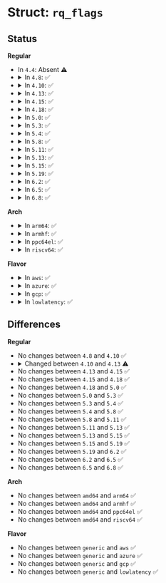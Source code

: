 # Struct: <code>rq_flags</code>

## Status
<b>Regular</b>
<ul>
<li>
In <code>4.4</code>: Absent ⚠️
</li>
<li>
<details>
<summary>In <code>4.8</code>: ✅</summary>

```c
struct rq_flags {
    long unsigned int flags;
    struct pin_cookie cookie;
};
```
</details>
</li>
<li>
<details>
<summary>In <code>4.10</code>: ✅</summary>

```c
struct rq_flags {
    long unsigned int flags;
    struct pin_cookie cookie;
};
```
</details>
</li>
<li>
<details>
<summary>In <code>4.13</code>: ✅</summary>

```c
struct rq_flags {
    long unsigned int flags;
    struct pin_cookie cookie;
    unsigned int clock_update_flags;
};
```
</details>
</li>
<li>
<details>
<summary>In <code>4.15</code>: ✅</summary>

```c
struct rq_flags {
    long unsigned int flags;
    struct pin_cookie cookie;
    unsigned int clock_update_flags;
};
```
</details>
</li>
<li>
<details>
<summary>In <code>4.18</code>: ✅</summary>

```c
struct rq_flags {
    long unsigned int flags;
    struct pin_cookie cookie;
    unsigned int clock_update_flags;
};
```
</details>
</li>
<li>
<details>
<summary>In <code>5.0</code>: ✅</summary>

```c
struct rq_flags {
    long unsigned int flags;
    struct pin_cookie cookie;
    unsigned int clock_update_flags;
};
```
</details>
</li>
<li>
<details>
<summary>In <code>5.3</code>: ✅</summary>

```c
struct rq_flags {
    long unsigned int flags;
    struct pin_cookie cookie;
    unsigned int clock_update_flags;
};
```
</details>
</li>
<li>
<details>
<summary>In <code>5.4</code>: ✅</summary>

```c
struct rq_flags {
    long unsigned int flags;
    struct pin_cookie cookie;
    unsigned int clock_update_flags;
};
```
</details>
</li>
<li>
<details>
<summary>In <code>5.8</code>: ✅</summary>

```c
struct rq_flags {
    long unsigned int flags;
    struct pin_cookie cookie;
    unsigned int clock_update_flags;
};
```
</details>
</li>
<li>
<details>
<summary>In <code>5.11</code>: ✅</summary>

```c
struct rq_flags {
    long unsigned int flags;
    struct pin_cookie cookie;
    unsigned int clock_update_flags;
};
```
</details>
</li>
<li>
<details>
<summary>In <code>5.13</code>: ✅</summary>

```c
struct rq_flags {
    long unsigned int flags;
    struct pin_cookie cookie;
    unsigned int clock_update_flags;
};
```
</details>
</li>
<li>
<details>
<summary>In <code>5.15</code>: ✅</summary>

```c
struct rq_flags {
    long unsigned int flags;
    struct pin_cookie cookie;
    unsigned int clock_update_flags;
};
```
</details>
</li>
<li>
<details>
<summary>In <code>5.19</code>: ✅</summary>

```c
struct rq_flags {
    long unsigned int flags;
    struct pin_cookie cookie;
    unsigned int clock_update_flags;
};
```
</details>
</li>
<li>
<details>
<summary>In <code>6.2</code>: ✅</summary>

```c
struct rq_flags {
    long unsigned int flags;
    struct pin_cookie cookie;
    unsigned int clock_update_flags;
};
```
</details>
</li>
<li>
<details>
<summary>In <code>6.5</code>: ✅</summary>

```c
struct rq_flags {
    long unsigned int flags;
    struct pin_cookie cookie;
    unsigned int clock_update_flags;
};
```
</details>
</li>
<li>
<details>
<summary>In <code>6.8</code>: ✅</summary>

```c
struct rq_flags {
    long unsigned int flags;
    struct pin_cookie cookie;
    unsigned int clock_update_flags;
};
```
</details>
</li>
</ul>
<b>Arch</b>
<ul>
<li>
<details>
<summary>In <code>arm64</code>: ✅</summary>

```c
struct rq_flags {
    long unsigned int flags;
    struct pin_cookie cookie;
    unsigned int clock_update_flags;
};
```
</details>
</li>
<li>
<details>
<summary>In <code>armhf</code>: ✅</summary>

```c
struct rq_flags {
    long unsigned int flags;
    struct pin_cookie cookie;
    unsigned int clock_update_flags;
};
```
</details>
</li>
<li>
<details>
<summary>In <code>ppc64el</code>: ✅</summary>

```c
struct rq_flags {
    long unsigned int flags;
    struct pin_cookie cookie;
    unsigned int clock_update_flags;
};
```
</details>
</li>
<li>
<details>
<summary>In <code>riscv64</code>: ✅</summary>

```c
struct rq_flags {
    long unsigned int flags;
    struct pin_cookie cookie;
    unsigned int clock_update_flags;
};
```
</details>
</li>
</ul>
<b>Flavor</b>
<ul>
<li>
<details>
<summary>In <code>aws</code>: ✅</summary>

```c
struct rq_flags {
    long unsigned int flags;
    struct pin_cookie cookie;
    unsigned int clock_update_flags;
};
```
</details>
</li>
<li>
<details>
<summary>In <code>azure</code>: ✅</summary>

```c
struct rq_flags {
    long unsigned int flags;
    struct pin_cookie cookie;
    unsigned int clock_update_flags;
};
```
</details>
</li>
<li>
<details>
<summary>In <code>gcp</code>: ✅</summary>

```c
struct rq_flags {
    long unsigned int flags;
    struct pin_cookie cookie;
    unsigned int clock_update_flags;
};
```
</details>
</li>
<li>
<details>
<summary>In <code>lowlatency</code>: ✅</summary>

```c
struct rq_flags {
    long unsigned int flags;
    struct pin_cookie cookie;
    unsigned int clock_update_flags;
};
```
</details>
</li>
</ul>

## Differences
<b>Regular</b>
<ul>
<li>
No changes between <code>4.8</code> and <code>4.10</code> ✅
</li>
<li>
<details>
<summary>Changed between <code>4.10</code> and <code>4.13</code> ⚠️</summary>
<ul>
<li>
<b>Field added. </b>
<code>unsigned int clock_update_flags</code>
</li>
</ul>
</details>
</li>
<li>
No changes between <code>4.13</code> and <code>4.15</code> ✅
</li>
<li>
No changes between <code>4.15</code> and <code>4.18</code> ✅
</li>
<li>
No changes between <code>4.18</code> and <code>5.0</code> ✅
</li>
<li>
No changes between <code>5.0</code> and <code>5.3</code> ✅
</li>
<li>
No changes between <code>5.3</code> and <code>5.4</code> ✅
</li>
<li>
No changes between <code>5.4</code> and <code>5.8</code> ✅
</li>
<li>
No changes between <code>5.8</code> and <code>5.11</code> ✅
</li>
<li>
No changes between <code>5.11</code> and <code>5.13</code> ✅
</li>
<li>
No changes between <code>5.13</code> and <code>5.15</code> ✅
</li>
<li>
No changes between <code>5.15</code> and <code>5.19</code> ✅
</li>
<li>
No changes between <code>5.19</code> and <code>6.2</code> ✅
</li>
<li>
No changes between <code>6.2</code> and <code>6.5</code> ✅
</li>
<li>
No changes between <code>6.5</code> and <code>6.8</code> ✅
</li>
</ul>
<b>Arch</b>
<ul>
<li>
No changes between <code>amd64</code> and <code>arm64</code> ✅
</li>
<li>
No changes between <code>amd64</code> and <code>armhf</code> ✅
</li>
<li>
No changes between <code>amd64</code> and <code>ppc64el</code> ✅
</li>
<li>
No changes between <code>amd64</code> and <code>riscv64</code> ✅
</li>
</ul>
<b>Flavor</b>
<ul>
<li>
No changes between <code>generic</code> and <code>aws</code> ✅
</li>
<li>
No changes between <code>generic</code> and <code>azure</code> ✅
</li>
<li>
No changes between <code>generic</code> and <code>gcp</code> ✅
</li>
<li>
No changes between <code>generic</code> and <code>lowlatency</code> ✅
</li>
</ul>
